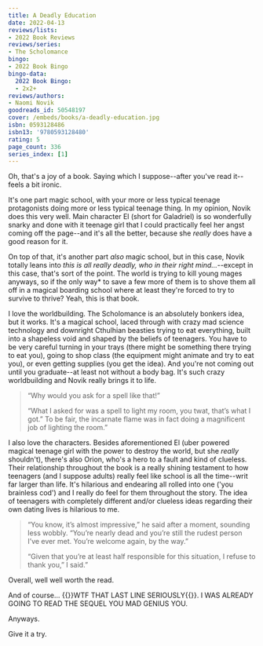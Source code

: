 ```yaml
---
title: A Deadly Education
date: 2022-04-13
reviews/lists:
- 2022 Book Reviews
reviews/series:
- The Scholomance
bingo:
- 2022 Book Bingo
bingo-data:
  2022 Book Bingo:
  - 2x2+
reviews/authors:
- Naomi Novik
goodreads_id: 50548197
cover: /embeds/books/a-deadly-education.jpg
isbn: 0593128486
isbn13: '9780593128480'
rating: 5
page_count: 336
series_index: [1]
---
```

Oh, that's a joy of a book. Saying which I suppose--after you've read it--feels a bit ironic.

It's one part magic school, with your more or less typical teenage protagonists doing more or less typical teenage thing. In my opinion, Novik does this very well. Main character El (short for Galadriel) is so wonderfully snarky and done with it teenage girl that I could practically feel her angst coming off the page--and it's all the better, because she *really* does have a good reason for it. 

On top of that, it's another part *also* magic school, but in this case, Novik totally leans into *this is all really deadly, who in their right mind...*--except in this case, that's sort of the point. The world is trying to kill young mages anyways, so if the only way* to save a few more of them is to shove them all off in a magical boarding school where at least they're forced to try to survive to thrive? Yeah, this is that book.

I love the worldbuilding. The Scholomance is an absolutely bonkers idea, but it works. It's a magical school, laced through with crazy mad science technology and downright Cthulhian beasties trying to eat everything, built into a shapeless void and shaped by the beliefs of teenagers. You have to be very careful turning in your trays (there might be something there trying to eat you), going to shop class (the equipment might animate and try to eat you), or even getting supplies (you get the idea). And you're not coming out until you graduate--at least not without a body bag. It's such crazy worldbuilding and Novik really brings it to life.

> “Why would you ask for a spell like that!”
> 
> “What I asked for was a spell to light my room, you twat, that’s what I got.” To be fair, the incarnate flame was in fact doing a magnificent job of lighting the room.” 

I also love the characters. Besides aforementioned El (uber powered magical teenage girl with the power to destroy the world, but she *really* shouldn't), there's also Orion, who's a hero to a fault and kind of clueless. Their relationship throughout the book is a really shining testament to how teenagers (and I suppose adults) really feel like school is all the time--writ far larger than life. It's hilarious and endearing all rolled into one ('you brainless cod') and I really do feel for them throughout the story. The idea of teenagers with completely different and/or clueless ideas regarding their own dating lives is hilarious to me. 

> “You know, it’s almost impressive,” he said after a moment, sounding less wobbly. “You’re nearly dead and you’re still the rudest person I’ve ever met. You’re welcome again, by the way.”
> 
> “Given that you’re at least half responsible for this situation, I refuse to thank you,” I said.” 

Overall, well well worth the read. 

And of course... {{<spoiler>}}WTF THAT LAST LINE SERIOUSLY{{</spoiler>}}. I WAS ALREADY GOING TO READ THE SEQUEL YOU MAD GENIUS YOU. 

Anyways. 

Give it a try.